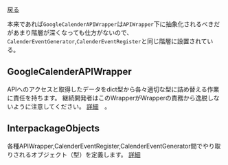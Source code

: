 [戻る](../README.md)

本来であれば`GoogleCalenderAPIWrapper`は`APIWrapper`下に抽象化されるべきだがあまり階層が深くなっても仕方がないので、
`CalenderEventGenerator`,`CalenderEventRegister`と同じ階層に設置されている。

## GoogleCalenderAPIWrapper

APIへのアクセスと取得したデータをdict型から各々適切な型に詰め替える作業に責任を持ちます。
継続開発者はこのWrapperがWrapperの責務から逸脱しないように注意してください。
[詳細](GoogleCalenderAPIWrapper/README.md)　。

## InterpackageObjects

各種APIWrapper,CalenderEventRegister,CalenderEventGenerator間でやり取りされるオブジェクト（型）を定義します。
[詳細](InterpackageObjects/README.md)

